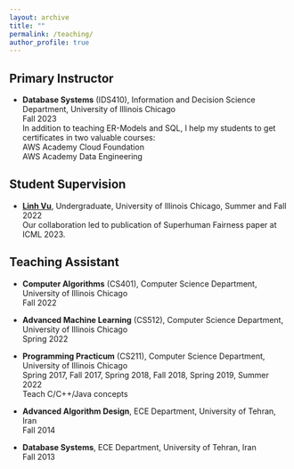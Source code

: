 ```yaml
---
layout: archive
title: ""
permalink: /teaching/
author_profile: true
---
```


## Primary Instructor
- **Database Systems** (IDS410), Information and Decision Science Department, University of Illinois Chicago<br>
Fall 2023<br>
In addition to teaching ER-Models and SQL, I help my students to get certificates in two valuable courses:<br>
AWS Academy Cloud Foundation<br>
AWS Academy Data Engineering 


## Student Supervision
- [**Linh Vu**](https://www.linkedin.com/in/lvu5), Undergraduate, University of Illinois Chicago, Summer and Fall  2022<br>
Our collaboration led to publication of Superhuman Fairness paper at ICML 2023. 


## Teaching Assistant
- **Computer Algorithms** (CS401), Computer Science Department, University of Illinois Chicago<br>
Fall 2022

- **Advanced Machine Learning** (CS512), Computer Science Department, University of Illinois Chicago<br>
Spring 2022

- **Programming Practicum** (CS211), Computer Science Department, University of Illinois Chicago<br>
Spring 2017, Fall 2017, Spring 2018, Fall 2018, Spring 2019, Summer 2022<br>
Teach C/C++/Java concepts

- **Advanced Algorithm Design**, ECE Department, University of Tehran, Iran<br>
Fall 2014

- **Database Systems**, ECE Department, University of Tehran, Iran<br>
Fall 2013
